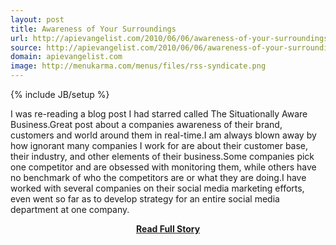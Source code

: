 ```yaml
---
layout: post
title: Awareness of Your Surroundings
url: http://apievangelist.com/2010/06/06/awareness-of-your-surroundings/
source: http://apievangelist.com/2010/06/06/awareness-of-your-surroundings/
domain: apievangelist.com
image: http://menukarma.com/menus/files/rss-syndicate.png
---
```

{% include JB/setup %}<p>I was re-reading a blog post I had starred called The Situationally Aware Business.Great post about a companies awareness of their brand, customers and world around them in real-time.I am always blown away by how ignorant many companies I work for are about their customer base, their industry, and other elements of their business.Some companies pick one competitor and are obsessed with monitoring them, while others have no benchmark of who the competitors are or what they are doing.I have worked with several companies on their social media marketing efforts, even went so far as to develop strategy for an entire social media department at one company.</p>
<center><p><a href="http://apievangelist.com/2010/06/06/awareness-of-your-surroundings/" style='padding:25px; font-sze:18px; font-weight: bold;'>Read Full Story</a></p></center>
